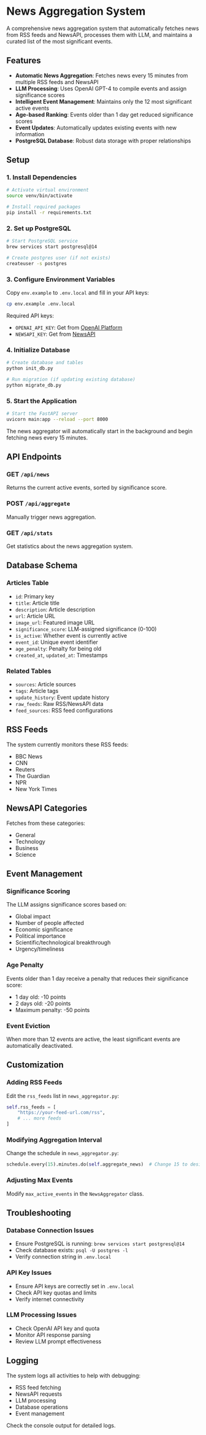 # News Aggregation System

A comprehensive news aggregation system that automatically fetches news from RSS feeds and NewsAPI, processes them with LLM, and maintains a curated list of the most significant events.

## Features

- **Automatic News Aggregation**: Fetches news every 15 minutes from multiple RSS feeds and NewsAPI
- **LLM Processing**: Uses OpenAI GPT-4 to compile events and assign significance scores
- **Intelligent Event Management**: Maintains only the 12 most significant active events
- **Age-based Ranking**: Events older than 1 day get reduced significance scores
- **Event Updates**: Automatically updates existing events with new information
- **PostgreSQL Database**: Robust data storage with proper relationships

## Setup

### 1. Install Dependencies

```bash
# Activate virtual environment
source venv/bin/activate

# Install required packages
pip install -r requirements.txt
```

### 2. Set up PostgreSQL

```bash
# Start PostgreSQL service
brew services start postgresql@14

# Create postgres user (if not exists)
createuser -s postgres
```

### 3. Configure Environment Variables

Copy `env.example` to `.env.local` and fill in your API keys:

```bash
cp env.example .env.local
```

Required API keys:
- `OPENAI_API_KEY`: Get from [OpenAI Platform](https://platform.openai.com/api-keys)
- `NEWSAPI_KEY`: Get from [NewsAPI](https://newsapi.org/register)

### 4. Initialize Database

```bash
# Create database and tables
python init_db.py

# Run migration (if updating existing database)
python migrate_db.py
```

### 5. Start the Application

```bash
# Start the FastAPI server
uvicorn main:app --reload --port 8000
```

The news aggregator will automatically start in the background and begin fetching news every 15 minutes.

## API Endpoints

### GET `/api/news`
Returns the current active events, sorted by significance score.

### POST `/api/aggregate`
Manually trigger news aggregation.

### GET `/api/stats`
Get statistics about the news aggregation system.

## Database Schema

### Articles Table
- `id`: Primary key
- `title`: Article title
- `description`: Article description
- `url`: Article URL
- `image_url`: Featured image URL
- `significance_score`: LLM-assigned significance (0-100)
- `is_active`: Whether event is currently active
- `event_id`: Unique event identifier
- `age_penalty`: Penalty for being old
- `created_at`, `updated_at`: Timestamps

### Related Tables
- `sources`: Article sources
- `tags`: Article tags
- `update_history`: Event update history
- `raw_feeds`: Raw RSS/NewsAPI data
- `feed_sources`: RSS feed configurations

## RSS Feeds

The system currently monitors these RSS feeds:
- BBC News
- CNN
- Reuters
- The Guardian
- NPR
- New York Times

## NewsAPI Categories

Fetches from these categories:
- General
- Technology
- Business
- Science

## Event Management

### Significance Scoring
The LLM assigns significance scores based on:
- Global impact
- Number of people affected
- Economic significance
- Political importance
- Scientific/technological breakthrough
- Urgency/timeliness

### Age Penalty
Events older than 1 day receive a penalty that reduces their significance score:
- 1 day old: -10 points
- 2 days old: -20 points
- Maximum penalty: -50 points

### Event Eviction
When more than 12 events are active, the least significant events are automatically deactivated.

## Customization

### Adding RSS Feeds
Edit the `rss_feeds` list in `news_aggregator.py`:

```python
self.rss_feeds = [
    "https://your-feed-url.com/rss",
    # ... more feeds
]
```

### Modifying Aggregation Interval
Change the schedule in `news_aggregator.py`:

```python
schedule.every(15).minutes.do(self.aggregate_news)  # Change 15 to desired minutes
```

### Adjusting Max Events
Modify `max_active_events` in the `NewsAggregator` class.

## Troubleshooting

### Database Connection Issues
- Ensure PostgreSQL is running: `brew services start postgresql@14`
- Check database exists: `psql -U postgres -l`
- Verify connection string in `.env.local`

### API Key Issues
- Ensure API keys are correctly set in `.env.local`
- Check API key quotas and limits
- Verify internet connectivity

### LLM Processing Issues
- Check OpenAI API key and quota
- Monitor API response parsing
- Review LLM prompt effectiveness

## Logging

The system logs all activities to help with debugging:
- RSS feed fetching
- NewsAPI requests
- LLM processing
- Database operations
- Event management

Check the console output for detailed logs. 
